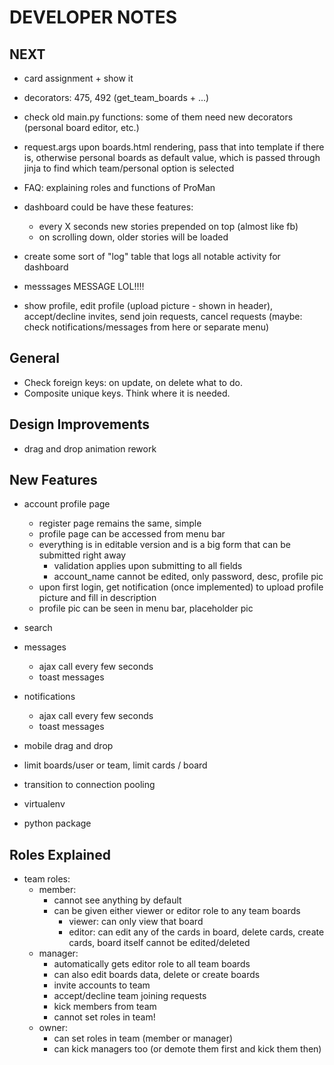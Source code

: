 
# DEVELOPER NOTES

## NEXT

- card assignment + show it
- decorators: 475, 492 (get_team_boards + ...)
- check old main.py functions: some of them need new decorators (personal board editor, etc.)

- request.args upon boards.html rendering, pass that into template if there is, otherwise personal boards as default value, which is passed through jinja to find which team/personal option is selected

- FAQ: explaining roles and functions of ProMan

- dashboard could be have these features:
    + every X seconds new stories prepended on top (almost like fb)
    + on scrolling down, older stories will be loaded

- create some sort of "log" table that logs all notable activity for dashboard

- messsages MESSAGE LOL!!!!

- show profile, edit profile (upload picture - shown in header), accept/decline invites, send join requests, cancel requests (maybe: check notifications/messages from here or separate menu)

## General

- Check foreign keys: on update, on delete what to do.
- Composite unique keys. Think where it is needed.


## Design Improvements

- drag and drop animation rework


## New Features

- account profile page
    + register page remains the same, simple
    + profile page can be accessed from menu bar
    + everything is in editable version and is a big form that can be submitted right away
        - validation applies upon submitting to all fields
        - account_name cannot be edited, only password, desc, profile pic
    + upon first login, get notification (once implemented) to upload profile picture and fill in description
    + profile pic can be seen in menu bar, placeholder pic

- search

- messages
    + ajax call every few seconds
    + toast messages

- notifications
    + ajax call every few seconds
    + toast messages

- mobile drag and drop

- limit boards/user or team, limit cards / board

- transition to connection pooling

- virtualenv

- python package


## Roles Explained

- team roles:
    + member:
        - cannot see anything by default
        - can be given either viewer or editor role to any team boards
            + viewer: can only view that board
            + editor: can edit any of the cards in board, delete cards, create cards, board itself cannot be edited/deleted
    + manager:
        - automatically gets editor role to all team boards
        - can also edit boards data, delete or create boards
        - invite accounts to team
        - accept/decline team joining requests
        - kick members from team
        - cannot set roles in team!
    + owner:
        - can set roles in team (member or manager)
        - can kick managers too (or demote them first and kick them then)
